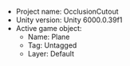 <!-- UNITY CODE ASSIST INSTRUCTIONS START -->
- Project name: OcclusionCutout
- Unity version: Unity 6000.0.39f1
- Active game object:
  - Name: Plane
  - Tag: Untagged
  - Layer: Default
<!-- UNITY CODE ASSIST INSTRUCTIONS END -->